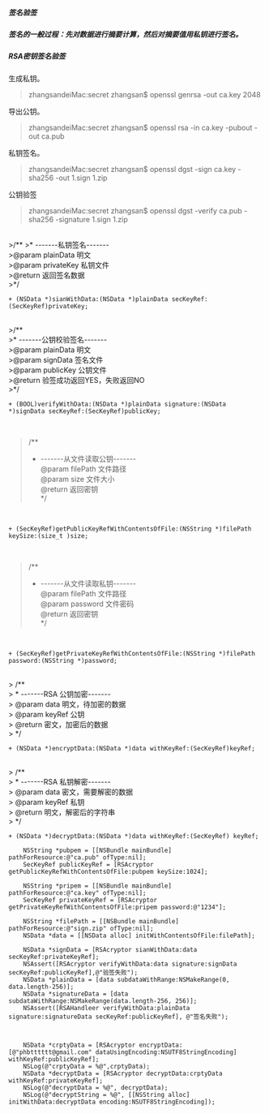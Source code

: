 ##### 签名验签
##### 签名的一般过程：先对数据进行摘要计算，然后对摘要值用私钥进行签名。

##### RSA密钥签名验签
生成私钥。
>zhangsandeiMac:secret zhangsan$ openssl genrsa -out ca.key 2048

导出公钥。
>zhangsandeiMac:secret zhangsan$ openssl rsa -in ca.key -pubout -out ca.pub


私钥签名。
>zhangsandeiMac:secret zhangsan$ openssl dgst -sign ca.key -sha256 -out 1.sign 1.zip 

公钥验签
>zhangsandeiMac:secret zhangsan$ openssl dgst -verify ca.pub -sha256 -signature 1.sign 1.zip 

<br/>
>/**
>* -------私钥签名-------<br/>
>@param plainData 明文<br/>
>@param privateKey 私钥文件<br/>
>@return 返回签名数据<br/>
>*/
<br/>

```
+ (NSData *)sianWithData:(NSData *)plainData secKeyRef:(SecKeyRef)privateKey;
```

<br/>
>/**<br/>
>* -------公钥校验签名-------<br/>
>@param plainData 明文<br/>
>@param signData 签名文件<br/>
>@param publicKey 公钥文件<br/>
>@return 验签成功返回YES，失败返回NO<br/>
>*/
<br/>

```
+ (BOOL)verifyWithData:(NSData *)plainData signature:(NSData *)signData secKeyRef:(SecKeyRef)publicKey;

```
 <br/>

>/** <br/>
> * -------从文件读取公钥-------<br/>
> @param filePath 文件路径<br/>
> @param size 文件大小<br/>
> @return 返回密钥<br/>
> */
<br/>

```
+ (SecKeyRef)getPublicKeyRefWithContentsOfFile:(NSString *)filePath keySize:(size_t )size;

```

<br/>

> /** <br/>
> * -------从文件读取私钥-------<br/>
> @param filePath 文件路径<br/>
> @param password 文件密码<br/>
> @return 返回密钥<br/>
> */ 
<br/>

```
+ (SecKeyRef)getPrivateKeyRefWithContentsOfFile:(NSString *)filePath password:(NSString *)password;
```

<br/>
> /** <br/>
> * -------RSA 公钥加密-------<br/>
> @param data 明文，待加密的数据<br/>
> @param keyRef 公钥<br/>
> @return 密文，加密后的数据<br/>
> */ <br/>

```
+ (NSData *)encryptData:(NSData *)data withKeyRef:(SecKeyRef)keyRef;
```

<br/>
> /** <br/>
> * -------RSA 私钥解密-------<br/>
> @param data 密文，需要解密的数据<br/>
> @param keyRef 私钥<br/>
> @return 明文，解密后的字符串<br/>
> */<br/>

```
+ (NSData *)decryptData:(NSData *)data withKeyRef:(SecKeyRef) keyRef;
```

```object-c
	NSString *pubpem = [[NSBundle mainBundle] pathForResource:@"ca.pub" ofType:nil];
    SecKeyRef publicKeyRef = [RSAcryptor getPublicKeyRefWithContentsOfFile:pubpem keySize:1024];
        
    NSString *pripem = [[NSBundle mainBundle] pathForResource:@"ca.key" ofType:nil];
    SecKeyRef privateKeyRef = [RSAcryptor getPrivateKeyRefWithContentsOfFile:pripem password:@"1234"];
    
    NSString *filePath = [[NSBundle mainBundle] pathForResource:@"sign.zip" ofType:nil];
    NSData *data = [[NSData alloc] initWithContentsOfFile:filePath];

    NSData *signData = [RSAcryptor sianWithData:data secKeyRef:privateKeyRef];
    NSAssert([RSAcryptor verifyWithData:data signature:signData secKeyRef:publicKeyRef],@"验签失败");
    NSData *plainData = [data subdataWithRange:NSMakeRange(0, data.length-256)];
    NSData *signatureData = [data subdataWithRange:NSMakeRange(data.length-256, 256)];
    NSAssert([RSAHandleer verifyWithData:plainData signature:signatureData secKeyRef:publicKeyRef], @"签名失败");
    

    
    NSData *crptyData = [RSAcryptor encryptData:[@"phbtttttt@gmail.com" dataUsingEncoding:NSUTF8StringEncoding] withKeyRef:publicKeyRef];
    NSLog(@"crptyData = %@",crptyData);
    NSData *decryptData = [RSAcryptor decryptData:crptyData withKeyRef:privateKeyRef];
    NSLog(@"decryptData = %@", decryptData);
    NSLog(@"decryptString = %@", [[NSString alloc] initWithData:decryptData encoding:NSUTF8StringEncoding]);
```
